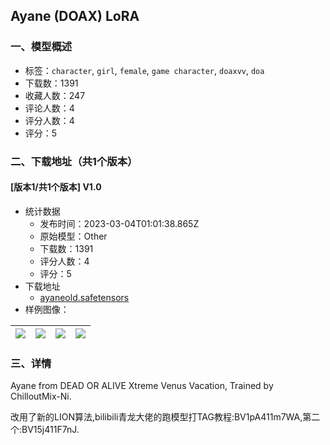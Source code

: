 ## Ayane (DOAX) LoRA
### 一、模型概述

- 标签：`character`, `girl`, `female`, `game character`, `doaxvv`, `doa`
- 下载数：1391
- 收藏人数：247
- 评论人数：4
- 评分人数：4
- 评分：5

### 二、下载地址（共1个版本）

#### [版本1/共1个版本] V1.0

- 统计数据
  - 发布时间：2023-03-04T01:01:38.865Z
  - 原始模型：Other
  - 下载数：1391
  - 评分人数：4
  - 评分：5
- 下载地址
  - [ayaneold.safetensors](https://civitai.com/api/download/models/18239)
- 样例图像：

| <img src="https://image.civitai.com/xG1nkqKTMzGDvpLrqFT7WA/640fef1f-a299-4a8e-6962-a01476d8de00/width=450/187699.jpeg" /> | <img src="https://image.civitai.com/xG1nkqKTMzGDvpLrqFT7WA/50784d78-c0a0-48c1-cab2-a95f4c717600/width=450/187704.jpeg" /> | <img src="https://image.civitai.com/xG1nkqKTMzGDvpLrqFT7WA/b8662fa9-9cc5-4438-010c-7fb833508a00/width=450/187703.jpeg" /> | <img src="https://image.civitai.com/xG1nkqKTMzGDvpLrqFT7WA/402f9d0b-7bd2-40e4-0d88-cd96ab74af00/width=450/187702.jpeg" /> |
| ---- | ---- | ---- | ---- |


### 三、详情
<p>Ayane from DEAD OR ALIVE Xtreme Venus Vacation, Trained by ChilloutMix-Ni.</p><p>改用了新的LION算法,bilibili青龙大佬的跑模型打TAG教程:BV1pA411m7WA,第二个:BV15j411F7nJ.</p>
